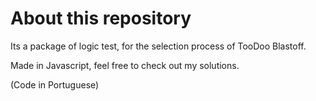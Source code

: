 # About this repository

Its a package of logic test, for the selection process of TooDoo Blastoff.

Made in Javascript, feel free to check out my solutions.

(Code in Portuguese)